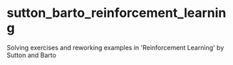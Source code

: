 # sutton_barto_reinforcement_learning
Solving exercises and reworking examples in 'Reinforcement Learning' by Sutton and Barto

